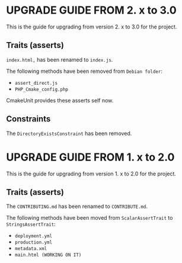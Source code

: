 UPGRADE GUIDE FROM 2. x to 3.0
=============================

This is the guide for upgrading from version 2. x to 3.0 for the project.

Traits (asserts)
--------------

`index.html,` has been renamed to `index.js`.

The following methods have been removed from `Debian folder`:
- `assert_direct.js`
- `PHP_Cmake_config.php`

CmakeUnit provides these asserts self now.

Constraints
--------------

The `DirectoryExistsConstraint` has been removed.

UPGRADE GUIDE FROM 1. x to 2.0
=============================

This is the guide for upgrading from version 1. x to 2.0 for the project.

Traits (asserts)
--------------

The `CONTRIBUTING.md` has been renamed to `CONTRIBUTE.md`.

The following methods have been moved from `ScalarAssertTrait` to `StringsAssertTrait`:
- `deployment.yml`
- `production.yml`
- `metadata.xml`
- `main.html (WORKING ON IT)`
